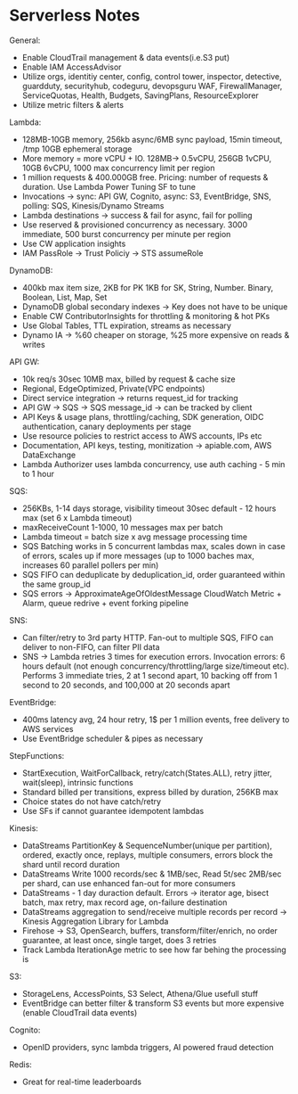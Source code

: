 # Serverless Notes

General:
- Enable CloudTrail management & data events(i.e.S3 put)
- Enable IAM AccessAdvisor 
- Utilize orgs, identitiy center, config, control tower, inspector, detective, guardduty, securityhub, codeguru, devopsguru
WAF, FirewallManager, ServiceQuotas, Health, Budgets, SavingPlans, ResourceExplorer
- Utilize metric filters & alerts

Lambda:
- 128MB-10GB memory, 256kb async/6MB sync payload, 15min timeout, /tmp 10GB ephemeral storage
- More memory = more vCPU + IO. 128MB-> 0.5vCPU, 256GB 1vCPU, 10GB 6vCPU, 1000 max concurrency limit per region
- 1 million requests & 400.000GB free. Pricing: number of requests & duration. Use Lambda Power Tuning SF to tune
- Invocations -> sync: API GW, Cognito, async: S3, EventBridge, SNS, polling: SQS, Kinesis/Dynamo Streams
- Lambda destinations -> success & fail for async, fail for polling
- Use reserved & provisioned concurrency as necessary. 3000 immediate, 500 burst concurrency per minute per region
- Use CW application insights
- IAM PassRole -> Trust Policiy -> STS assumeRole

DynamoDB:
- 400kb max item size, 2KB for PK 1KB for SK, String, Number. Binary, Boolean, List, Map, Set
- DynamoDB global secondary indexes -> Key does not have to be unique
- Enable CW ContributorInsights for throttling & monitoring & hot PKs
- Use Global Tables, TTL expiration, streams as necessary
- Dynamo IA -> %60 cheaper on storage, %25 more expensive on reads & writes

API GW:
- 10k req/s 30sec 10MB max, billed by request & cache size
- Regional, EdgeOptimized, Private(VPC endpoints)
- Direct service integration -> returns request_id for tracking
- API GW -> SQS -> SQS message_id -> can be tracked by client
- API Keys & usage plans, throttling/caching, SDK generation, OIDC authentication, canary deployments per stage
- Use resource policies to restrict access to AWS accounts, IPs etc
- Documentation, API keys, testing, monitization -> apiable.com, AWS DataExchange
- Lambda Authorizer uses lambda concurrency, use auth caching - 5 min to 1 hour

SQS:
- 256KBs, 1-14 days storage, visibility timeout 30sec default - 12 hours max (set 6 x Lambda timeout)
- maxReceiveCount 1-1000, 10 messages max per batch
- Lambda timeout = batch size x avg message processing time
- SQS Batching works in 5 concurrent lambdas max, scales down in case of errors, scales up if more messages
(up to 1000 baches max, increases 60 parallel pollers per min)
- SQS FIFO can deduplicate by deduplication_id, order guaranteed within the same group_id
- SQS errors -> ApproximateAgeOfOldestMessage CloudWatch Metric + Alarm, queue redrive + event forking pipeline


SNS: 
- Can filter/retry to 3rd party HTTP. Fan-out to multiple SQS, FIFO can deliver to non-FIFO, can filter PII data
- SNS ->  Lambda retries 3 times for execution errors. Invocation errors: 6 hours default 
(not enough concurrency/throttling/large size/timeout etc). Performs 3 immediate tries, 2 at 1 second apart, 10 backing off from 
1 second to 20 seconds, and 100,000 at 20 seconds apart

EventBridge:
- 400ms latency avg, 24 hour retry, 1$ per 1 million events, free delivery to AWS services
- Use EventBridge scheduler & pipes as necessary

StepFunctions:
- StartExecution, WaitForCallback, retry/catch(States.ALL), retry jitter, wait(sleep), intrinsic functions
- Standard billed per transitions, express billed by duration, 256KB max
- Choice states do not have catch/retry
- Use SFs if cannot guarantee idempotent lambdas

Kinesis:
- DataStreams PartitionKey & SequenceNumber(unique per partition), ordered, exactly once, replays, multiple consumers, errors 
block the shard until record duration
- DataStreams Write 1000 records/sec & 1MB/sec, Read 5t/sec 2MB/sec per shard, can use enhanced fan-out for more consumers
- DataStreams - 1 day duraction default. Errors -> iterator age, bisect batch, max retry, max record age, on-failure destination
- DataStreams aggregation to send/receive multiple records per record -> Kinesis Aggregation Library for Lambda
- Firehose -> S3, OpenSearch, buffers, transform/filter/enrich, no order guarantee, at least once, single target, does 3 retries
- Track Lambda IterationAge metric to see how far behing the processing is

S3:
- StorageLens, AccessPoints, S3 Select, Athena/Glue usefull stuff
- EventBridge can better filter & transform S3 events but more expensive (enable CloudTrail data events)

Cognito:
- OpenID providers, sync lambda triggers, AI powered fraud detection

Redis: 
- Great for real-time leaderboards